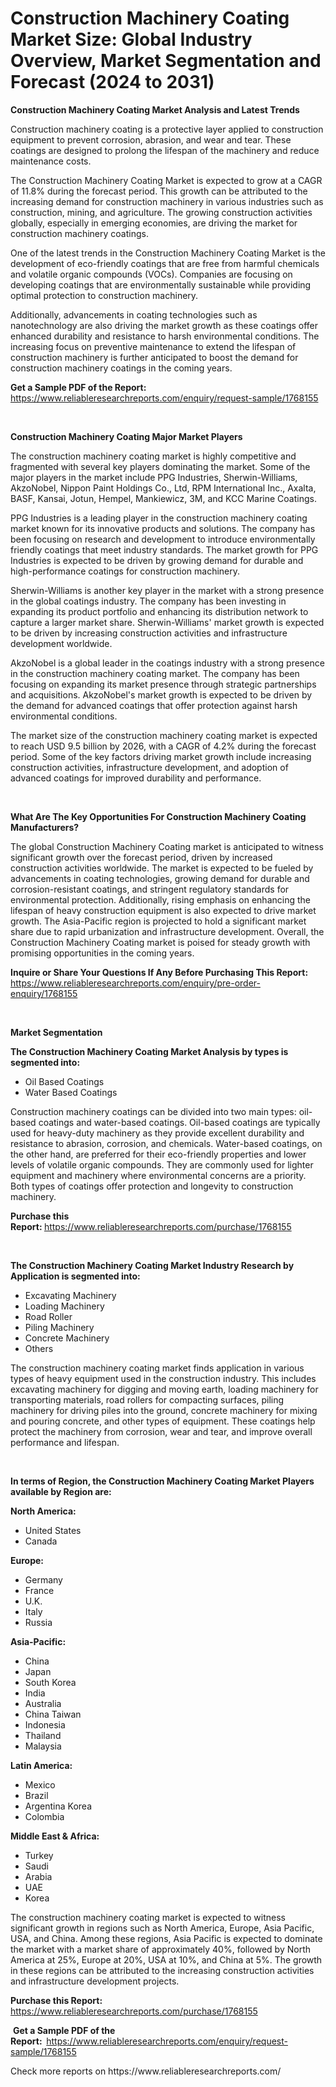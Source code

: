 <p><h1>Construction Machinery Coating Market Size: Global Industry Overview, Market Segmentation and Forecast (2024 to 2031)</h1></p><p><strong>Construction Machinery Coating Market Analysis and Latest Trends</strong></p>
<p><p>Construction machinery coating is a protective layer applied to construction equipment to prevent corrosion, abrasion, and wear and tear. These coatings are designed to prolong the lifespan of the machinery and reduce maintenance costs.</p><p>The Construction Machinery Coating Market is expected to grow at a CAGR of 11.8% during the forecast period. This growth can be attributed to the increasing demand for construction machinery in various industries such as construction, mining, and agriculture. The growing construction activities globally, especially in emerging economies, are driving the market for construction machinery coatings.</p><p>One of the latest trends in the Construction Machinery Coating Market is the development of eco-friendly coatings that are free from harmful chemicals and volatile organic compounds (VOCs). Companies are focusing on developing coatings that are environmentally sustainable while providing optimal protection to construction machinery.</p><p>Additionally, advancements in coating technologies such as nanotechnology are also driving the market growth as these coatings offer enhanced durability and resistance to harsh environmental conditions. The increasing focus on preventive maintenance to extend the lifespan of construction machinery is further anticipated to boost the demand for construction machinery coatings in the coming years.</p></p>
<p><strong>Get a Sample PDF of the Report:&nbsp;</strong> <a href="https://www.reliableresearchreports.com/enquiry/request-sample/1768155">https://www.reliableresearchreports.com/enquiry/request-sample/1768155</a></p>
<p>&nbsp;</p>
<p><strong>Construction Machinery Coating Major Market Players</strong></p>
<p><p>The construction machinery coating market is highly competitive and fragmented with several key players dominating the market. Some of the major players in the market include PPG Industries, Sherwin-Williams, AkzoNobel, Nippon Paint Holdings Co., Ltd, RPM International Inc., Axalta, BASF, Kansai, Jotun, Hempel, Mankiewicz, 3M, and KCC Marine Coatings.</p><p>PPG Industries is a leading player in the construction machinery coating market known for its innovative products and solutions. The company has been focusing on research and development to introduce environmentally friendly coatings that meet industry standards. The market growth for PPG Industries is expected to be driven by growing demand for durable and high-performance coatings for construction machinery.</p><p>Sherwin-Williams is another key player in the market with a strong presence in the global coatings industry. The company has been investing in expanding its product portfolio and enhancing its distribution network to capture a larger market share. Sherwin-Williams' market growth is expected to be driven by increasing construction activities and infrastructure development worldwide.</p><p>AkzoNobel is a global leader in the coatings industry with a strong presence in the construction machinery coating market. The company has been focusing on expanding its market presence through strategic partnerships and acquisitions. AkzoNobel's market growth is expected to be driven by the demand for advanced coatings that offer protection against harsh environmental conditions.</p><p>The market size of the construction machinery coating market is expected to reach USD 9.5 billion by 2026, with a CAGR of 4.2% during the forecast period. Some of the key factors driving market growth include increasing construction activities, infrastructure development, and adoption of advanced coatings for improved durability and performance.</p></p>
<p>&nbsp;</p>
<p><strong>What Are The Key Opportunities For Construction Machinery Coating Manufacturers?</strong></p>
<p><p>The global Construction Machinery Coating market is anticipated to witness significant growth over the forecast period, driven by increased construction activities worldwide. The market is expected to be fueled by advancements in coating technologies, growing demand for durable and corrosion-resistant coatings, and stringent regulatory standards for environmental protection. Additionally, rising emphasis on enhancing the lifespan of heavy construction equipment is also expected to drive market growth. The Asia-Pacific region is projected to hold a significant market share due to rapid urbanization and infrastructure development. Overall, the Construction Machinery Coating market is poised for steady growth with promising opportunities in the coming years.</p></p>
<p><strong>Inquire or Share Your Questions If Any Before Purchasing This Report:</strong> <a href="https://www.reliableresearchreports.com/enquiry/pre-order-enquiry/1768155">https://www.reliableresearchreports.com/enquiry/pre-order-enquiry/1768155</a></p>
<p>&nbsp;</p>
<p><strong>Market Segmentation</strong></p>
<p><strong>The Construction Machinery Coating Market Analysis by types is segmented into:</strong></p>
<p><ul><li>Oil Based Coatings</li><li>Water Based Coatings</li></ul></p>
<p><p>Construction machinery coatings can be divided into two main types: oil-based coatings and water-based coatings. Oil-based coatings are typically used for heavy-duty machinery as they provide excellent durability and resistance to abrasion, corrosion, and chemicals. Water-based coatings, on the other hand, are preferred for their eco-friendly properties and lower levels of volatile organic compounds. They are commonly used for lighter equipment and machinery where environmental concerns are a priority. Both types of coatings offer protection and longevity to construction machinery.</p></p>
<p><strong>Purchase this Report:&nbsp;</strong><a href="https://www.reliableresearchreports.com/purchase/1768155">https://www.reliableresearchreports.com/purchase/1768155</a></p>
<p>&nbsp;</p>
<p><strong>The Construction Machinery Coating Market Industry Research by Application is segmented into:</strong></p>
<p><ul><li>Excavating Machinery</li><li>Loading Machinery</li><li>Road Roller</li><li>Piling Machinery</li><li>Concrete Machinery</li><li>Others</li></ul></p>
<p><p>The construction machinery coating market finds application in various types of heavy equipment used in the construction industry. This includes excavating machinery for digging and moving earth, loading machinery for transporting materials, road rollers for compacting surfaces, piling machinery for driving piles into the ground, concrete machinery for mixing and pouring concrete, and other types of equipment. These coatings help protect the machinery from corrosion, wear and tear, and improve overall performance and lifespan.</p></p>
<p>&nbsp;</p>
<p><strong>In terms of Region, the Construction Machinery Coating Market Players available by Region are:</strong></p>
<p>
    <p> <strong> North America: </strong>
        <ul>
            <li>United States</li>
            <li>Canada</li>
        </ul>
        </p> 
    <p> <strong> Europe: </strong>
        <ul>
            <li>Germany</li>
            <li>France</li>
            <li>U.K.</li>
            <li>Italy</li>
            <li>Russia</li>
        </ul>
        </p> 
    <p> <strong> Asia-Pacific: </strong>
        <ul>
            <li>China</li>
            <li>Japan</li>
            <li>South Korea</li>
            <li>India</li>
            <li>Australia</li>
            <li>China Taiwan</li>
            <li>Indonesia</li>
            <li>Thailand</li>
            <li>Malaysia</li>
        </ul>
        </p> 
    <p> <strong> Latin America: </strong>
        <ul>
            <li>Mexico</li>
            <li>Brazil</li>
            <li>Argentina Korea</li>
            <li>Colombia</li>
        </ul>
        </p> 
    <p> <strong> Middle East & Africa: </strong>
        <ul>
            <li>Turkey</li>
            <li>Saudi</li>
            <li>Arabia</li>
            <li>UAE</li>
            <li>Korea</li>
        </ul>
    </p>
    </p>
<p><p>The construction machinery coating market is expected to witness significant growth in regions such as North America, Europe, Asia Pacific, USA, and China. Among these regions, Asia Pacific is expected to dominate the market with a market share of approximately 40%, followed by North America at 25%, Europe at 20%, USA at 10%, and China at 5%. The growth in these regions can be attributed to the increasing construction activities and infrastructure development projects.</p></p>
<p><strong>Purchase this Report: </strong><a href="https://www.reliableresearchreports.com/purchase/1768155">https://www.reliableresearchreports.com/purchase/1768155</a></p>
<p>&nbsp;<strong>Get a Sample PDF of the Report:&nbsp;&nbsp;</strong><a href="https://www.reliableresearchreports.com/enquiry/request-sample/1768155">https://www.reliableresearchreports.com/enquiry/request-sample/1768155</a></p>
<p><strong></strong></p>
<p>Check more reports on https://www.reliableresearchreports.com/</p>